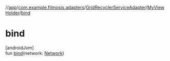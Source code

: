 //[app](../../../../index.md)/[com.example.filmosis.adapters](../../index.md)/[GridRecyclerServiceAdapter](../index.md)/[MyViewHolder](index.md)/[bind](bind.md)

# bind

[androidJvm]\
fun [bind](bind.md)(network: [Network](../../../com.example.filmosis.dataclass/-network/index.md))
